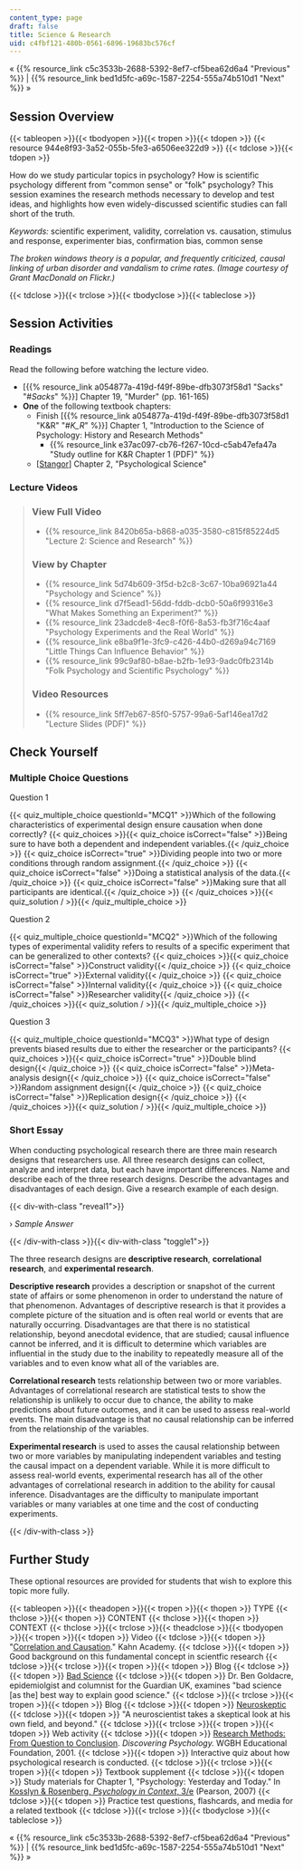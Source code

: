 ```yaml
---
content_type: page
draft: false
title: Science & Research
uid: c4fbf121-480b-0561-6896-19683bc576cf
---
```

« {{% resource_link c5c3533b-2688-5392-8ef7-cf5bea62d6a4 "Previous" %}} | {{% resource_link bed1d5fc-a69c-1587-2254-555a74b510d1 "Next" %}} »

## Session Overview

{{< tableopen >}}{{< tbodyopen >}}{{< tropen >}}{{< tdopen >}}
{{< resource 944e8f93-3a52-055b-5fe3-a6506ee322d9 >}}
{{< tdclose >}}{{< tdopen >}}

How do we study particular topics in psychology? How is scientific psychology different from "common sense" or "folk" psychology? This session examines the research methods necessary to develop and test ideas, and highlights how even widely-discussed scientific studies can fall short of the truth.

*Keywords:* scientific experiment, validity, correlation vs. causation, stimulus and response, experimenter bias, confirmation bias, common sense

*The broken windows theory is a popular, and frequently criticized, causal linking of urban disorder and vandalism to crime rates. (Image courtesy of Grant MacDonald on Flickr.)*

{{< tdclose >}}{{< trclose >}}{{< tbodyclose >}}{{< tableclose >}}

## Session Activities

### Readings

Read the following before watching the lecture video.

- \[{{% resource_link a054877a-419d-f49f-89be-dfb3073f58d1 "Sacks" "#_Sacks_" %}}\] Chapter 19, "Murder" (pp. 161-165)
- **One** of the following textbook chapters:
    - Finish \[{{% resource_link a054877a-419d-f49f-89be-dfb3073f58d1 "K&R" "#_K_R_" %}}\] Chapter 1, "Introduction to the Science of Psychology: History and Research Methods"
        - {{% resource_link e37ac097-cb76-f267-10cd-c5ab47efa47a "Study outline for K&R Chapter 1 (PDF)" %}}
    - \[[Stangor](/courses/9-00sc-introduction-to-psychology-fall-2011/pages/syllabus#_Stangor_)\] Chapter 2, "Psychological Science"

### Lecture Videos

> ### View Full Video
> 
> - {{% resource_link 8420b65a-b868-a035-3580-c815f85224d5 "Lecture 2: Science and Research" %}}
> 
> ### View by Chapter
> 
> - {{% resource_link 5d74b609-3f5d-b2c8-3c67-10ba96921a44 "Psychology and Science" %}}
> - {{% resource_link d7f5ead1-56dd-fddb-dcb0-50a6f99316e3 "What Makes Something an Experiment?" %}}
> - {{% resource_link 23adcde8-4ec8-f0f6-8a53-fb3f716c4aaf "Psychology Experiments and the Real World" %}}
> - {{% resource_link e8ba9f1e-3fc9-c426-44b0-d269a94c7169 "Little Things Can Influence Behavior" %}}
> - {{% resource_link 99c9af80-b8ae-b2fb-1e93-9adc0fb2314b "Folk Psychology and Scientific Psychology" %}}
> 
> ### Video Resources
> 
> - {{% resource_link 5ff7eb67-85f0-5757-99a6-5af146ea17d2 "Lecture Slides (PDF)" %}}

## Check Yourself

### Multiple Choice Questions

Question 1

{{< quiz_multiple_choice questionId="MCQ1" >}}Which of the following characteristics of experimental design ensure causation when done correctly? {{< quiz_choices >}}{{< quiz_choice isCorrect="false" >}}Being sure to have both a dependent and independent variables.{{< /quiz_choice >}} {{< quiz_choice isCorrect="true" >}}Dividing people into two or more conditions through random assignment.{{< /quiz_choice >}} {{< quiz_choice isCorrect="false" >}}Doing a statistical analysis of the data.{{< /quiz_choice >}} {{< quiz_choice isCorrect="false" >}}Making sure that all participants are identical.{{< /quiz_choice >}} {{< /quiz_choices >}}{{< quiz_solution / >}}{{< /quiz_multiple_choice >}}

Question 2

{{< quiz_multiple_choice questionId="MCQ2" >}}Which of the following types of experimental validity refers to results of a specific experiment that can be generalized to other contexts? {{< quiz_choices >}}{{< quiz_choice isCorrect="false" >}}Construct validity{{< /quiz_choice >}} {{< quiz_choice isCorrect="true" >}}External validity{{< /quiz_choice >}} {{< quiz_choice isCorrect="false" >}}Internal validity{{< /quiz_choice >}} {{< quiz_choice isCorrect="false" >}}Researcher validity{{< /quiz_choice >}} {{< /quiz_choices >}}{{< quiz_solution / >}}{{< /quiz_multiple_choice >}}

Question 3

{{< quiz_multiple_choice questionId="MCQ3" >}}What type of design prevents biased results due to either the researcher or the participants? {{< quiz_choices >}}{{< quiz_choice isCorrect="true" >}}Double blind design{{< /quiz_choice >}} {{< quiz_choice isCorrect="false" >}}Meta-analysis design{{< /quiz_choice >}} {{< quiz_choice isCorrect="false" >}}Random assignment design{{< /quiz_choice >}} {{< quiz_choice isCorrect="false" >}}Replication design{{< /quiz_choice >}} {{< /quiz_choices >}}{{< quiz_solution / >}}{{< /quiz_multiple_choice >}}

### Short Essay

When conducting psychological research there are three main research designs that researchers use. All three research designs can collect, analyze and interpret data, but each have important differences. Name and describe each of the three research designs. Describe the advantages and disadvantages of each design. Give a research example of each design.

{{< div-with-class "reveal1">}}

› *Sample Answer*

{{< /div-with-class >}}{{< div-with-class "toggle1">}}

The three research designs are **descriptive research**, **correlational research**, and **experimental research**.

**Descriptive research** provides a description or snapshot of the current state of affairs or some phenomenon in order to understand the nature of that phenomenon. Advantages of descriptive research is that it provides a complete picture of the situation and is often real world or events that are naturally occurring. Disadvantages are that there is no statistical relationship, beyond anecdotal evidence, that are studied; causal influence cannot be inferred, and it is difficult to determine which variables are influential in the study due to the inability to repeatedly measure all of the variables and to even know what all of the variables are.

**Correlational research** tests relationship between two or more variables. Advantages of correlational research are statistical tests to show the relationship is unlikely to occur due to chance, the ability to make predictions about future outcomes, and it can be used to assess real-world events. The main disadvantage is that no causal relationship can be inferred from the relationship of the variables.

**Experimental research** is used to asses the causal relationship between two or more variables by manipulating independent variables and testing the causal impact on a dependent variable. While it is more difficult to assess real-world events, experimental research has all of the other advantages of correlational research in addition to the ability for causal inference. Disadvantages are the difficulty to manipulate important variables or many variables at one time and the cost of conducting experiments.

{{< /div-with-class >}}

## Further Study

These optional resources are provided for students that wish to explore this topic more fully.

{{< tableopen >}}{{< theadopen >}}{{< tropen >}}{{< thopen >}}
TYPE
{{< thclose >}}{{< thopen >}}
CONTENT
{{< thclose >}}{{< thopen >}}
CONTEXT
{{< thclose >}}{{< trclose >}}{{< theadclose >}}{{< tbodyopen >}}{{< tropen >}}{{< tdopen >}}
Video
{{< tdclose >}}{{< tdopen >}}
"[Correlation and Causation](http://www.khanacademy.org/video/correlation-and-causality?playlist=Statistics)." Kahn Academy.
{{< tdclose >}}{{< tdopen >}}
Good background on this fundamental concept in scientfic research
{{< tdclose >}}{{< trclose >}}{{< tropen >}}{{< tdopen >}}
Blog
{{< tdclose >}}{{< tdopen >}}
[Bad Science](http://www.badscience.net/)
{{< tdclose >}}{{< tdopen >}}
Dr. Ben Goldacre, epidemiolgist and columnist for the Guardian UK, examines "bad science \[as the\] best way to explain good science."
{{< tdclose >}}{{< trclose >}}{{< tropen >}}{{< tdopen >}}
Blog
{{< tdclose >}}{{< tdopen >}}
[Neuroskeptic](http://neuroskeptic.blogspot.com/)
{{< tdclose >}}{{< tdopen >}}
"A neuroscientist takes a skeptical look at his own field, and beyond."
{{< tdclose >}}{{< trclose >}}{{< tropen >}}{{< tdopen >}}
Web activity
{{< tdclose >}}{{< tdopen >}}
[Research Methods: From Question to Conclusion](http://www.learner.org/discoveringpsychology/brain/). *Discovering Psychology.* WGBH Educational Foundation, 2001.
{{< tdclose >}}{{< tdopen >}}
Interactive quiz about how psychological research is conducted.
{{< tdclose >}}{{< trclose >}}{{< tropen >}}{{< tdopen >}}
Textbook supplement
{{< tdclose >}}{{< tdopen >}}
Study materials for Chapter 1, "Psychology: Yesterday and Today." In [Kosslyn & Rosenberg, *Psychology in Context*, 3/e](http://www.pearsonhighered.com/educator/product/Fundamentals-of-Psychology-in-Context/9780205507573.page) (Pearson, 2007)
{{< tdclose >}}{{< tdopen >}}
Practice test questions, flashcards, and media for a related textbook
{{< tdclose >}}{{< trclose >}}{{< tbodyclose >}}{{< tableclose >}}

« {{% resource_link c5c3533b-2688-5392-8ef7-cf5bea62d6a4 "Previous" %}} | {{% resource_link bed1d5fc-a69c-1587-2254-555a74b510d1 "Next" %}} »